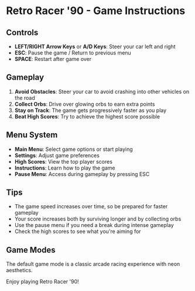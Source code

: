# Retro Racer '90 - Game Instructions

## Controls
- **LEFT/RIGHT Arrow Keys** or **A/D Keys**: Steer your car left and right
- **ESC**: Pause the game / Return to previous menu
- **SPACE**: Restart after game over

## Gameplay
1. **Avoid Obstacles**: Steer your car to avoid crashing into other vehicles on the road
2. **Collect Orbs**: Drive over glowing orbs to earn extra points
3. **Stay on Track**: The game gets progressively faster as you play
4. **Beat High Scores**: Try to achieve the highest score possible

## Menu System
- **Main Menu**: Select game options or start playing
- **Settings**: Adjust game preferences
- **High Scores**: View the top player scores
- **Instructions**: Learn how to play the game
- **Pause Menu**: Access during gameplay by pressing ESC

## Tips
- The game speed increases over time, so be prepared for faster gameplay
- Your score increases both by surviving longer and by collecting orbs
- Use the pause menu if you need a break during intense gameplay
- Check the high scores to see what you're aiming for

## Game Modes
The default game mode is a classic arcade racing experience with neon aesthetics.

Enjoy playing Retro Racer '90!